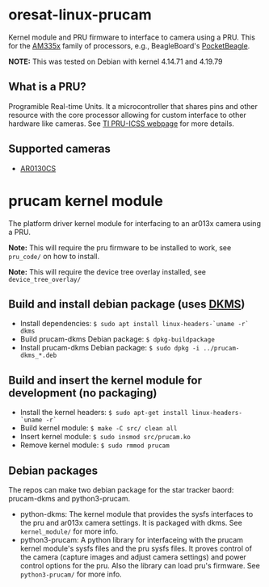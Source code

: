 # oresat-linux-prucam
Kernel module and PRU firmware to interface to camera using a PRU.
This for the [AM335x] family of processors, e.g., BeagleBoard's [PocketBeagle].

**NOTE:** This was tested on Debian with kernel 4.14.71 and 4.19.79

## What is a PRU?
Programible Real-time Units. It a microcontroller that shares pins and other resource with the core processor allowing for custom interface to other hardware like cameras. See [TI PRU-ICSS webpage] for more details.

## Supported cameras
- [AR0130CS](https://www.onsemi.com/pub/Collateral/AR0130CS-D.PDF)

# prucam kernel module
The platform driver kernel module for interfacing to an ar013x camera using a PRU.

**Note:** This will require the pru firmware to be installed to work, see
`pru_code/` on how to install.

**Note:** This will require the device tree overlay installed, see 
`device_tree_overlay/`

## Build and install debian package (uses [DKMS])
- Install dependencies: ``$ sudo apt install linux-headers-`uname -r` dkms``
- Build prucam-dkms Debian package: `$ dpkg-buildpackage`
- Install prucam-dkms Debian package: `$ sudo dpkg -i ../prucam-dkms_*.deb`

## Build and insert the kernel module for development (no packaging)
- Install the kernel headers: ``$ sudo apt-get install linux-headers-`uname -r` ``
- Build kernel module: `$ make -C src/ clean all`
- Insert kernel module: `$ sudo insmod src/prucam.ko`
- Remove kernel module: `$ sudo rmmod prucam`

[DKMS]:https://wiki.archlinux.org/index.php/Dynamic_Kernel_Module_Support

## Debian packages
The repos can make two debian package for the star tracker baord: prucam-dkms and python3-prucam.
- python-dkms: The kernel module that provides the sysfs interfaces to the pru and ar013x camera settings. It is packaged with dkms. See `kernel_module/` for more info.
- python3-prucam: A python library for interfaceing with the prucam kernel module's sysfs files and the pru sysfs files. It proves control of the camera (capture images and adjust camera settings) and power control options for the pru. Also the library can load pru's firmware. See `python3-prucam/` for more info.


[TI PRU-ICSS webpage]:https://processors.wiki.ti.com/index.php/PRU-ICSS
[AM335x]:https://www.ti.com/processors/sitara-arm/am335x-cortex-a8/overview.html
[PocketBeagle]:https://beagleboard.org/pocket
